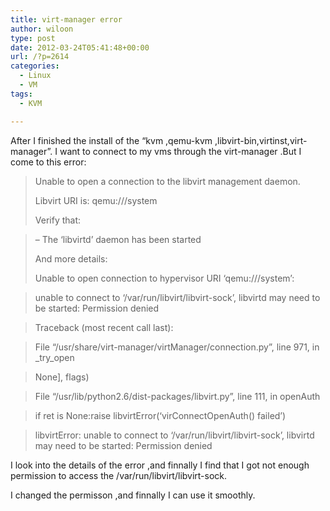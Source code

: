 ```yaml
---
title: virt-manager error
author: wiloon
type: post
date: 2012-03-24T05:41:48+00:00
url: /?p=2614
categories:
  - Linux
  - VM
tags:
  - KVM

---
```

After I finished the install of the “kvm ,qemu-kvm ,libvirt-bin,virtinst,virt-manager”. I want to connect to my vms through the virt-manager .But I come to this error:

> Unable to open a connection to the libvirt management daemon.
> 
> Libvirt URI is: qemu:///system
> 
> Verify that:
  
> &#8211; The ‘libvirtd’ daemon has been started
> 
> And more details:
> 
> Unable to open connection to hypervisor URI ‘qemu:///system’:
  
> unable to connect to ‘/var/run/libvirt/libvirt-sock’, libvirtd may need to be started: Permission denied
  
> Traceback (most recent call last):
  
> File “/usr/share/virt-manager/virtManager/connection.py”, line 971, in \_try\_open
  
> None], flags)
  
> File “/usr/lib/python2.6/dist-packages/libvirt.py”, line 111, in openAuth
  
> if ret is None:raise libvirtError(‘virConnectOpenAuth() failed’)
  
> libvirtError: unable to connect to ‘/var/run/libvirt/libvirt-sock’, libvirtd may need to be started: Permission denied

I look into the details of the error ,and finnally I find that I got not enough permission to access the /var/run/libvirt/libvirt-sock.

I changed the permisson ,and finnally I can use it smoothly.